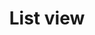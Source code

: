 ---
layout: pattern.njk
tags: 
    - mobile_de
    - mobile_components_de
    - page
key: list-view-mobile_de
title: List view
parent: components-mobile_de
image: mobile/overview/list-view.webp
keywords: list
order: 80
---